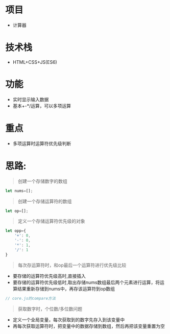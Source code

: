 # 项目
- 计算器
# 技术栈
- HTML+CSS+JS(ES6)
# 功能
- 实时显示输入数据
- 基本+-*/运算，可以多项运算
# 重点
- 多项运算时运算符优先级判断

# 思路:
> 创建一个存储数字的数组
```js
let nums=[];
```
> 创建一个存储运算符的数组
```js
let op=[];
```
> 定义一个存储运算符优先级的对象
```js
let opp={
    '+': 0,
    '-': 0,
    '*': 1,
    '/': 1
}
```
> 每次存运算符时，和op最后一个运算符进行优先级比较
- 要存储的运算符优先级高时,直接插入
- 要存储的运算符优先级低时,取出存储nums数组最后两个元素进行运算，将运算结果重新存储到nums中，再存该运算符到op数组
```js
// core.js的compare方法
```
>获取数字时，个位数/多位数问题
- 定义一个全局变量，每次获取到的数字先存入到该变量中
- 再每次获取运算符时，把变量中的数据存储到数组，然后再把该变量重置为空